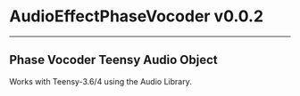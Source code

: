 # AudioEffectPhaseVocoder v0.0.2

---
Phase Vocoder Teensy Audio Object
---
Works with Teensy-3.6/4 using the Audio Library.
